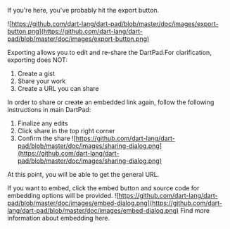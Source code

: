 If you're here, you've probably hit the export button. 

![https://github.com/dart-lang/dart-pad/blob/master/doc/images/export-button.png](https://github.com/dart-lang/dart-pad/blob/master/doc/images/export-button.png)

Exporting allows you to edit and re-share the DartPad.For clarification, exporting does NOT:

1. Create a gist
2. Share your work
3. Create a URL you can share

In order to share or create an embedded link again,
follow the following instructions in main DartPad:

1. Finalize any edits
2. Click share in the top right corner
3. Confirm the share
![https://github.com/dart-lang/dart-pad/blob/master/doc/images/sharing-dialog.png](https://github.com/dart-lang/dart-pad/blob/master/doc/images/sharing-dialog.png)

At this point, you will be able to get the general URL.

If you want to embed, click the embed button and source code for embedding options will be provided. 
![https://github.com/dart-lang/dart-pad/blob/master/doc/images/embed-dialog.png](https://github.com/dart-lang/dart-pad/blob/master/doc/images/embed-dialog.png)
Find more information about embedding here.